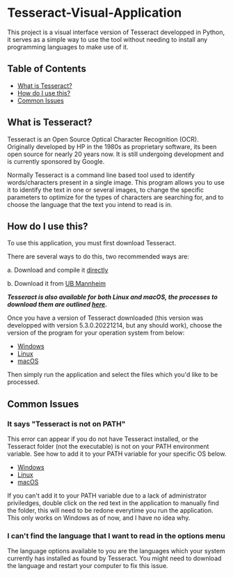 # Tesseract-Visual-Application
This project is a visual interface version of Tesseract developped in Python, it serves as a simple way to use the tool without needing to install any programming languages to make use of it.
## Table of Contents  
- [What is Tesseract?](#What-is-Tesseract?)  
- [How do I use this?](#How-do-I-use-this?)  
- [Common Issues](#Common-Issues)  

## What is Tesseract?
Tesseract is an Open Source Optical Character Recognition (OCR). Originally developed by HP in the 1980s as proprietary software, its been open source for nearly 20 years now. It is still undergoing development and is currently sponsored by Google. 

Normally Tesseract is a command line based tool used to identify words/characters present in a single image. This program allows you to use it to identify the text in one or several images, to change the specific parameters to optimize for the types of characters are searching for, and to choose the language that the text you intend to read is in.
## How do I use this?
To use this application, you must first download Tesseract.

There are several ways to do this, two recommended ways are:

  a. Download and compile it [directly](https://github.com/tesseract-ocr/tesseract#installing-tesseract "This is a bit more complex")

  b. Download it from [UB Mannheim](https://github.com/UB-Mannheim/tesseract/wiki#tesseract-installer-for-Windows "Much simpler")

***Tesseract is also available for both Linux and macOS, the processes to download them are outlined [here](https://tesseract-ocr.github.io/tessdoc/Installation.html).***

Once you have a version of Tesseract downloaded (this version was developped with version 5.3.0.20221214, but any should work), choose the version of the program for your operation system from below:
- [Windows](https://www.computerhope.com/issues/ch000549.htm)
- [Linux](https://1drv.ms/u/s!AoTWwASznsXMg_hw0DuwZnAV-hsZNg?e=1KOxMV)
- [macOS](https://techpp.com/2021/09/08/set-path-variable-in-macos-guide)

Then simply run the application and select the files which you'd like to be processed.

## Common Issues
### It says "Tesseract is not on PATH"
This error can appear if you do not have Tesseract installed, or the Tesseract folder (not the executable) is not on your PATH environment variable. See how to add it to your PATH variable for your specific OS below.
- [Windows](https://www.computerhope.com/issues/ch000549.htm)
- [Linux](https://phoenixnap.com/kb/linux-add-to-path)
- [macOS](https://techpp.com/2021/09/08/set-path-variable-in-macos-guide)

If you can't add it to your PATH variable due to a lack of administrator priviledges, double click on the red text in the application to manually find the folder, this will need to be redone everytime you run the application. This only works on Windows as of now, and I have no idea why.
### I can't find the language that I want to read in the options menu
The language options available to you are the languages which your system currently has installed as found by Tesseract. You might need to download the language and restart your computer to fix this issue.
